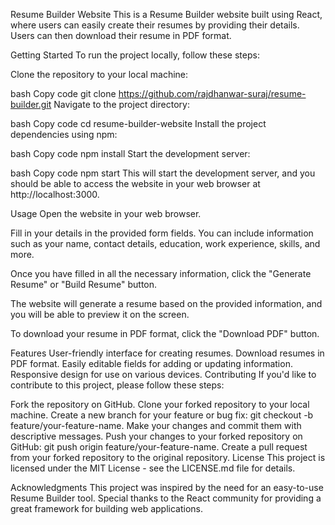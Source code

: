 Resume Builder Website
This is a Resume Builder website built using React, where users can easily create their resumes by providing their details. Users can then download their resume in PDF format.

Getting Started
To run the project locally, follow these steps:

Clone the repository to your local machine:

bash
Copy code
git clone https://github.com/rajdhanwar-suraj/resume-builder.git
Navigate to the project directory:

bash
Copy code
cd resume-builder-website
Install the project dependencies using npm:

bash
Copy code
npm install
Start the development server:

bash
Copy code
npm start
This will start the development server, and you should be able to access the website in your web browser at http://localhost:3000.

Usage
Open the website in your web browser.

Fill in your details in the provided form fields. You can include information such as your name, contact details, education, work experience, skills, and more.

Once you have filled in all the necessary information, click the "Generate Resume" or "Build Resume" button.

The website will generate a resume based on the provided information, and you will be able to preview it on the screen.

To download your resume in PDF format, click the "Download PDF" button.

Features
User-friendly interface for creating resumes.
Download resumes in PDF format.
Easily editable fields for adding or updating information.
Responsive design for use on various devices.
Contributing
If you'd like to contribute to this project, please follow these steps:

Fork the repository on GitHub.
Clone your forked repository to your local machine.
Create a new branch for your feature or bug fix: git checkout -b feature/your-feature-name.
Make your changes and commit them with descriptive messages.
Push your changes to your forked repository on GitHub: git push origin feature/your-feature-name.
Create a pull request from your forked repository to the original repository.
License
This project is licensed under the MIT License - see the LICENSE.md file for details.

Acknowledgments
This project was inspired by the need for an easy-to-use Resume Builder tool.
Special thanks to the React community for providing a great framework for building web applications.